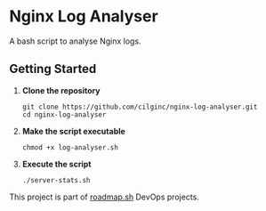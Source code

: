 # Nginx Log Analyser
A bash script to analyse Nginx logs.

## Getting Started
1. **Clone the repository**
    ```
    git clone https://github.com/cilginc/nginx-log-analyser.git
    cd nginx-log-analyser
    ```

2. **Make the script executable**
    ```
    chmod +x log-analyser.sh
    ```
3. **Execute the script**  
    ```
    ./server-stats.sh
    ```
This project is part of [roadmap.sh](https://roadmap.sh/projects/nginx-log-analyser) DevOps projects.
